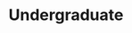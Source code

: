 ---
layout: project
title: "Undergraduate"
displayName: "Undergraduate"
disp: "True"
description: "Coursework, Research, and Personal Projects from Undergraduate Degree"
header-img: img/code_background.png
category: undergraduate
---